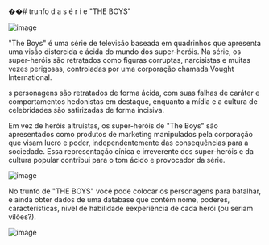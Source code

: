 ��#   t r u n f o  d a s é r i e "THE BOYS"


![image](https://github.com/Amandamoonchild/trunfo/assets/123501998/6e2e80fd-553c-4158-b278-29e2382af437)


"The Boys" é uma série de televisão baseada em quadrinhos que apresenta uma visão distorcida e ácida do mundo dos super-heróis. Na série, os super-heróis são retratados como figuras corruptas, narcisistas e muitas vezes perigosas, controladas por uma corporação chamada Vought International. 

s personagens são retratados de forma ácida, com suas falhas de caráter e comportamentos hedonistas em destaque, enquanto a mídia e a cultura de celebridades são satirizadas de forma incisiva.

Em vez de heróis altruístas, os super-heróis de "The Boys" são apresentados como produtos de marketing manipulados pela corporação que visam lucro e poder, independentemente das consequências para a sociedade. Essa representação cínica e irreverente dos super-heróis e da cultura popular contribui para o tom ácido e provocador da série.


 ![image](https://github.com/Amandamoonchild/trunfo/assets/123501998/6b519d2a-8338-4aab-9258-0a90379242bd)


No trunfo de "THE BOYS" você pode colocar os personagens para batalhar, e ainda obter dados de uma database que contém nome, poderes, características, nivel de habilidade eexperiência de cada herói (ou seriam vilões?). 


![image](https://github.com/Amandamoonchild/trunfo/assets/123501998/6b978166-d44b-4f07-9f75-3b86417f5974)


 
